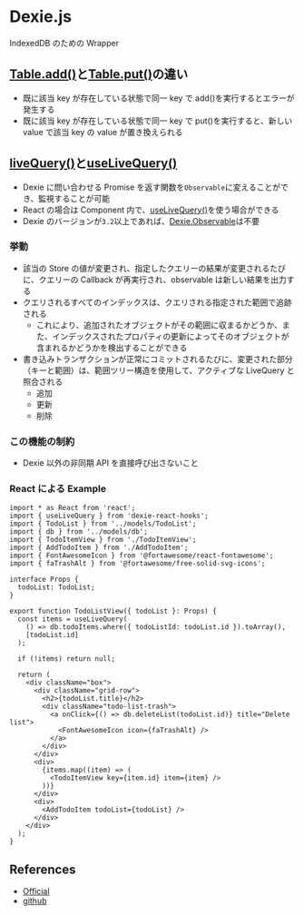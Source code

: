 # Dexie.js

IndexedDB のための Wrapper

## [Table.add()](<https://dexie.org/docs/Table/Table.add()>)と[Table.put()](<https://dexie.org/docs/Table/Table.put()>)の違い

- 既に該当 key が存在している状態で同一 key で add()を実行するとエラーが発生する
- 既に該当 key が存在している状態で同一 key で put()を実行すると、新しい value で該当 key の value が置き換えられる

## [liveQuery()](<https://dexie.org/docs/liveQuery()>)と[useLiveQuery()](<https://dexie.org/docs/dexie-react-hooks/useLiveQuery()>)

- Dexie に問い合わせる Promise を返す関数を`Observable`に変えることができ、監視することが可能
- React の場合は Component 内で、[useLiveQuery()](<https://dexie.org/docs/dexie-react-hooks/useLiveQuery()>)を使う場合ができる
- Dexie のバージョンが`3.2`以上であれば、[Dexie.Observable](https://dexie.org/docs/Observable/Dexie.Observable)は不要

### 挙動

- 該当の Store の値が変更され、指定したクエリーの結果が変更されるたびに、クエリーの Callback が再実行され、observable は新しい結果を出力する
- クエリされるすべてのインデックスは、クエリされる指定された範囲で追跡される
  - これにより、追加されたオブジェクトがその範囲に収まるかどうか、また、インデックスされたプロパティの更新によってそのオブジェクトが含まれるかどうかを検出することができる
- 書き込みトランザクションが正常にコミットされるたびに、変更された部分（キーと範囲）は、範囲ツリー構造を使用して、アクティブな LiveQuery と照合される
  - 追加
  - 更新
  - 削除

### この機能の制約

- Dexie 以外の非同期 API を直接呼び出さないこと

### React による Example

```tsx
import * as React from 'react';
import { useLiveQuery } from 'dexie-react-hooks';
import { TodoList } from '../models/TodoList';
import { db } from '../models/db';
import { TodoItemView } from './TodoItemView';
import { AddTodoItem } from './AddTodoItem';
import { FontAwesomeIcon } from '@fortawesome/react-fontawesome';
import { faTrashAlt } from '@fortawesome/free-solid-svg-icons';

interface Props {
  todoList: TodoList;
}

export function TodoListView({ todoList }: Props) {
  const items = useLiveQuery(
    () => db.todoItems.where({ todoListId: todoList.id }).toArray(),
    [todoList.id]
  );

  if (!items) return null;

  return (
    <div className="box">
      <div className="grid-row">
        <h2>{todoList.title}</h2>
        <div className="todo-list-trash">
          <a onClick={() => db.deleteList(todoList.id)} title="Delete list">
            <FontAwesomeIcon icon={faTrashAlt} />
          </a>
        </div>
      </div>
      <div>
        {items.map((item) => (
          <TodoItemView key={item.id} item={item} />
        ))}
      </div>
      <div>
        <AddTodoItem todoList={todoList} />
      </div>
    </div>
  );
}
```

## References

- [Official](https://dexie.org/)
- [github](https://github.com/dexie/Dexie.js)
